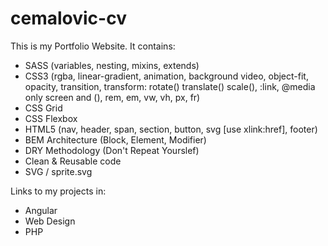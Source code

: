 # cemalovic-cv
This is my Portfolio Website. It contains:

- SASS (variables, nesting, mixins, extends)
- CSS3 (rgba, linear-gradient, animation, background video, object-fit, opacity, transition, transform: rotate() translate() scale(), :link, @media only screen and (), rem, em, vw, vh, px, fr)
- CSS Grid
- CSS Flexbox
- HTML5 (nav, header, span, section, button, svg [use xlink:href], footer)
- BEM Architecture (Block, Element, Modifier)
- DRY Methodology (Don't Repeat Yourslef)
- Clean & Reusable code
- SVG / sprite.svg

Links to my projects in:
- Angular
- Web Design
- PHP

